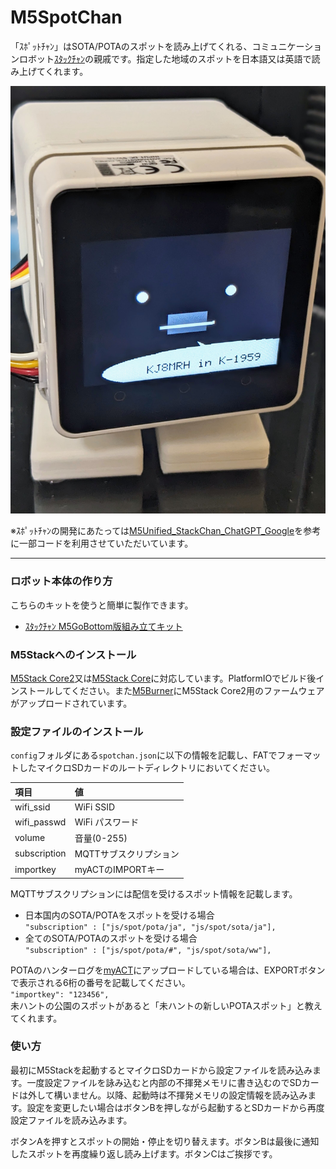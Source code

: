 # M5SpotChan
「ｽﾎﾟｯﾄﾁｬﾝ」はSOTA/POTAのスポットを読み上げてくれる、コミュニケーションロボット[ｽﾀｯｸﾁｬﾝ](https://github.com/robo8080/M5Unified_StackChan_ChatGPT_Google)の親戚です。指定した地域のスポットを日本語又は英語で読み上げてくれます。

![ｽﾎﾟｯﾄﾁｬﾝ](images/spotchan.jpg "ｽﾎﾟｯﾄﾁｬﾝ")

※ｽﾎﾟｯﾄﾁｬﾝの開発にあたっては[M5Unified_StackChan_ChatGPT_Google](https://github.com/robo8080/M5Unified_StackChan_ChatGPT_Google)を参考に一部コードを利用させていただいています。

***
### ロボット本体の作り方
こちらのキットを使うと簡単に製作できます。
* [ｽﾀｯｸﾁｬﾝ M5GoBottom版組み立てキット](https://raspberrypi.mongonta.com/about-products-stackchan-m5gobottom-version/ "Title")<br>

### M5Stackへのインストール
[M5Stack Core2](https://m5stack.com/)又は[M5Stack Core](https://m5stack.com/)に対応しています。PlatformIOでビルド後インストールしてください。また[M5Burner](https://docs.m5stack.com/en/download)にM5Stack Core2用のファームウェアがアップロードされています。

### 設定ファイルのインストール
`config`フォルダにある`spotchan.json`に以下の情報を記載し、FATでフォーマットしたマイクロSDカードのルートディレクトリにおいてください。

|項目|値|
|:----------|:----------|
|wifi_ssid|WiFi SSID|
|wifi_passwd|WiFi パスワード|
| volume|音量(0-255)|
|subscription|MQTTサブスクリプション|
| importkey| myACTのIMPORTキー|

MQTTサブスクリプションには配信を受けるスポット情報を記載します。
* 日本国内のSOTA/POTAをスポットを受ける場合<br>
  `"subscription" : ["js/spot/pota/ja", "js/spot/sota/ja"],`
* 全てのSOTA/POTAのスポットを受ける場合<br>
  `"subscription" : ["js/spot/pota/#", "js/spot/sota/ww"],`

POTAのハンターログを[myACT](https://myact.sotalive.net)にアップロードしている場合は、EXPORTボタンで表示される6桁の番号を記載してください。<br>
  `"importkey": "123456",`<br>
未ハントの公園のスポットがあると「未ハントの新しいPOTAスポット」と教えてくれます。

### 使い方
最初にM5Stackを起動するとマイクロSDカードから設定ファイルを読み込みます。一度設定ファイルを詠み込むと内部の不揮発メモリに書き込むのでSDカードは外して構いません。以降、起動時は不揮発メモリの設定情報を読み込みます。設定を変更したい場合はボタンBを押しながら起動するとSDカードから再度設定ファイルを読み込みます。

ボタンAを押すとスポットの開始・停止を切り替えます。ボタンBは最後に通知したスポットを再度繰り返し読み上げます。ボタンCはご挨拶です。

